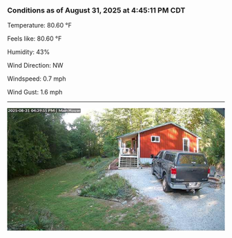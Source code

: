 ### Conditions as of August 31, 2025 at 4:45:11 PM CDT 

Temperature: 80.60 &deg;F

Feels like: 80.60 &deg;F

Humidity: 43%

Wind Direction: NW

Windspeed: 0.7 mph

Wind Gust: 1.6 mph

---

<img src="./images/latest.jpeg"/>


